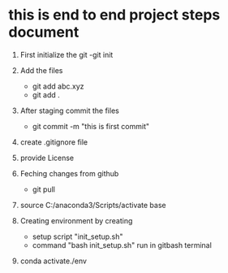 # this is end to end project steps document
1. First initialize the git
     -git init
2. Add the files
     - git add abc.xyz
     - git add . 
3. After staging commit the files
     - git commit -m "this is first commit"
4. create .gitignore file
5. provide License
6. Feching changes from github
    - git pull
7. source C:/anaconda3/Scripts/activate base  
8. Creating environment by creating
    - setup script "init_setup.sh"
     - command "bash init_setup.sh" run in gitbash terminal

9.    conda activate./env                